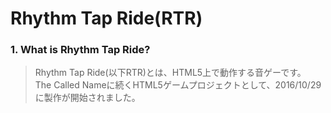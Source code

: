 # Rhythm Tap Ride(RTR)
### 1. What is Rhythm Tap Ride?
> Rhythm Tap Ride(以下RTR)とは、HTML5上で動作する音ゲーです。<Br>
> The Called Nameに続くHTML5ゲームプロジェクトとして、2016/10/29に製作が開始されました。
